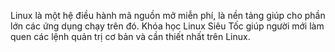 Linux là một hệ điều hành mã nguồn mở miễn phí, là nền tảng giúp cho phần lớn các ứng dụng chạy trên đó. Khóa học Linux Siêu Tốc giúp người mới làm quen các lệnh quản trị cơ bản và cần thiết nhất trên Linux.